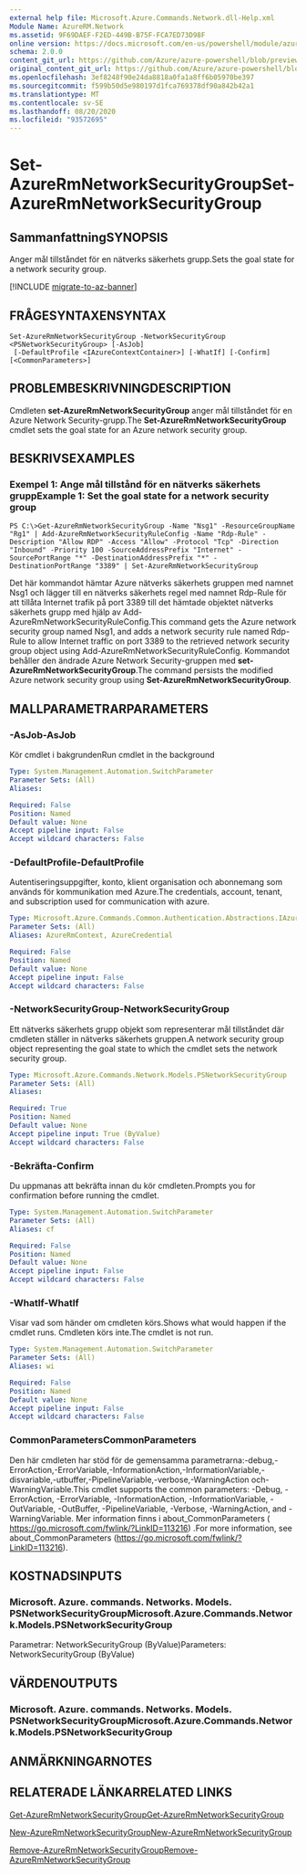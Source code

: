 ```yaml
---
external help file: Microsoft.Azure.Commands.Network.dll-Help.xml
Module Name: AzureRM.Network
ms.assetid: 9F69DAEF-F2ED-449B-B75F-FCA7ED73D98F
online version: https://docs.microsoft.com/en-us/powershell/module/azurerm.network/set-azurermnetworksecuritygroup
schema: 2.0.0
content_git_url: https://github.com/Azure/azure-powershell/blob/preview/src/ResourceManager/Network/Commands.Network/help/Set-AzureRmNetworkSecurityGroup.md
original_content_git_url: https://github.com/Azure/azure-powershell/blob/preview/src/ResourceManager/Network/Commands.Network/help/Set-AzureRmNetworkSecurityGroup.md
ms.openlocfilehash: 3ef8248f90e24da8818a0fa1a8ff6b05970be397
ms.sourcegitcommit: f599b50d5e980197d1fca769378df90a842b42a1
ms.translationtype: MT
ms.contentlocale: sv-SE
ms.lasthandoff: 08/20/2020
ms.locfileid: "93572695"
---
```

# <span data-ttu-id="03565-101">Set-AzureRmNetworkSecurityGroup</span><span class="sxs-lookup"><span data-stu-id="03565-101">Set-AzureRmNetworkSecurityGroup</span></span>

## <span data-ttu-id="03565-102">Sammanfattning</span><span class="sxs-lookup"><span data-stu-id="03565-102">SYNOPSIS</span></span>
<span data-ttu-id="03565-103">Anger mål tillståndet för en nätverks säkerhets grupp.</span><span class="sxs-lookup"><span data-stu-id="03565-103">Sets the goal state for a network security group.</span></span>

[!INCLUDE [migrate-to-az-banner](../../includes/migrate-to-az-banner.md)]

## <span data-ttu-id="03565-104">FRÅGESYNTAXEN</span><span class="sxs-lookup"><span data-stu-id="03565-104">SYNTAX</span></span>

```
Set-AzureRmNetworkSecurityGroup -NetworkSecurityGroup <PSNetworkSecurityGroup> [-AsJob]
 [-DefaultProfile <IAzureContextContainer>] [-WhatIf] [-Confirm] [<CommonParameters>]
```

## <span data-ttu-id="03565-105">PROBLEMBESKRIVNING</span><span class="sxs-lookup"><span data-stu-id="03565-105">DESCRIPTION</span></span>
<span data-ttu-id="03565-106">Cmdleten **set-AzureRmNetworkSecurityGroup** anger mål tillståndet för en Azure Network Security-grupp.</span><span class="sxs-lookup"><span data-stu-id="03565-106">The **Set-AzureRmNetworkSecurityGroup** cmdlet sets the goal state for an Azure network security group.</span></span>

## <span data-ttu-id="03565-107">BESKRIVS</span><span class="sxs-lookup"><span data-stu-id="03565-107">EXAMPLES</span></span>

### <span data-ttu-id="03565-108">Exempel 1: Ange mål tillstånd för en nätverks säkerhets grupp</span><span class="sxs-lookup"><span data-stu-id="03565-108">Example 1: Set the goal state for a network security group</span></span>
```
PS C:\>Get-AzureRmNetworkSecurityGroup -Name "Nsg1" -ResourceGroupName "Rg1" | Add-AzureRmNetworkSecurityRuleConfig -Name "Rdp-Rule" -Description "Allow RDP" -Access "Allow" -Protocol "Tcp" -Direction "Inbound" -Priority 100 -SourceAddressPrefix "Internet" -SourcePortRange "*" -DestinationAddressPrefix "*" -DestinationPortRange "3389" | Set-AzureRmNetworkSecurityGroup
```

<span data-ttu-id="03565-109">Det här kommandot hämtar Azure nätverks säkerhets gruppen med namnet Nsg1 och lägger till en nätverks säkerhets regel med namnet Rdp-Rule för att tillåta Internet trafik på port 3389 till det hämtade objektet nätverks säkerhets grupp med hjälp av Add-AzureRmNetworkSecurityRuleConfig.</span><span class="sxs-lookup"><span data-stu-id="03565-109">This command gets the Azure network security group named Nsg1, and adds a network security rule named Rdp-Rule to allow Internet traffic on port 3389 to the retrieved network security group object using Add-AzureRmNetworkSecurityRuleConfig.</span></span>
<span data-ttu-id="03565-110">Kommandot behåller den ändrade Azure Network Security-gruppen med **set-AzureRmNetworkSecurityGroup**.</span><span class="sxs-lookup"><span data-stu-id="03565-110">The command persists the modified Azure network security group using **Set-AzureRmNetworkSecurityGroup**.</span></span>

## <span data-ttu-id="03565-111">MALLPARAMETRAR</span><span class="sxs-lookup"><span data-stu-id="03565-111">PARAMETERS</span></span>

### <span data-ttu-id="03565-112">-AsJob</span><span class="sxs-lookup"><span data-stu-id="03565-112">-AsJob</span></span>
<span data-ttu-id="03565-113">Kör cmdlet i bakgrunden</span><span class="sxs-lookup"><span data-stu-id="03565-113">Run cmdlet in the background</span></span>

```yaml
Type: System.Management.Automation.SwitchParameter
Parameter Sets: (All)
Aliases:

Required: False
Position: Named
Default value: None
Accept pipeline input: False
Accept wildcard characters: False
```

### <span data-ttu-id="03565-114">-DefaultProfile</span><span class="sxs-lookup"><span data-stu-id="03565-114">-DefaultProfile</span></span>
<span data-ttu-id="03565-115">Autentiseringsuppgifter, konto, klient organisation och abonnemang som används för kommunikation med Azure.</span><span class="sxs-lookup"><span data-stu-id="03565-115">The credentials, account, tenant, and subscription used for communication with azure.</span></span>

```yaml
Type: Microsoft.Azure.Commands.Common.Authentication.Abstractions.IAzureContextContainer
Parameter Sets: (All)
Aliases: AzureRmContext, AzureCredential

Required: False
Position: Named
Default value: None
Accept pipeline input: False
Accept wildcard characters: False
```

### <span data-ttu-id="03565-116">-NetworkSecurityGroup</span><span class="sxs-lookup"><span data-stu-id="03565-116">-NetworkSecurityGroup</span></span>
<span data-ttu-id="03565-117">Ett nätverks säkerhets grupp objekt som representerar mål tillståndet där cmdleten ställer in nätverks säkerhets gruppen.</span><span class="sxs-lookup"><span data-stu-id="03565-117">A network security group object representing the goal state to which the cmdlet sets the network security group.</span></span>

```yaml
Type: Microsoft.Azure.Commands.Network.Models.PSNetworkSecurityGroup
Parameter Sets: (All)
Aliases:

Required: True
Position: Named
Default value: None
Accept pipeline input: True (ByValue)
Accept wildcard characters: False
```

### <span data-ttu-id="03565-118">-Bekräfta</span><span class="sxs-lookup"><span data-stu-id="03565-118">-Confirm</span></span>
<span data-ttu-id="03565-119">Du uppmanas att bekräfta innan du kör cmdleten.</span><span class="sxs-lookup"><span data-stu-id="03565-119">Prompts you for confirmation before running the cmdlet.</span></span>

```yaml
Type: System.Management.Automation.SwitchParameter
Parameter Sets: (All)
Aliases: cf

Required: False
Position: Named
Default value: None
Accept pipeline input: False
Accept wildcard characters: False
```

### <span data-ttu-id="03565-120">-WhatIf</span><span class="sxs-lookup"><span data-stu-id="03565-120">-WhatIf</span></span>
<span data-ttu-id="03565-121">Visar vad som händer om cmdleten körs.</span><span class="sxs-lookup"><span data-stu-id="03565-121">Shows what would happen if the cmdlet runs.</span></span> <span data-ttu-id="03565-122">Cmdleten körs inte.</span><span class="sxs-lookup"><span data-stu-id="03565-122">The cmdlet is not run.</span></span>

```yaml
Type: System.Management.Automation.SwitchParameter
Parameter Sets: (All)
Aliases: wi

Required: False
Position: Named
Default value: None
Accept pipeline input: False
Accept wildcard characters: False
```

### <span data-ttu-id="03565-123">CommonParameters</span><span class="sxs-lookup"><span data-stu-id="03565-123">CommonParameters</span></span>
<span data-ttu-id="03565-124">Den här cmdleten har stöd för de gemensamma parametrarna:-debug,-ErrorAction,-ErrorVariable,-InformationAction,-InformationVariable,-disvariable,-utbuffer,-PipelineVariable,-verbose,-WarningAction och-WarningVariable.</span><span class="sxs-lookup"><span data-stu-id="03565-124">This cmdlet supports the common parameters: -Debug, -ErrorAction, -ErrorVariable, -InformationAction, -InformationVariable, -OutVariable, -OutBuffer, -PipelineVariable, -Verbose, -WarningAction, and -WarningVariable.</span></span> <span data-ttu-id="03565-125">Mer information finns i about_CommonParameters ( https://go.microsoft.com/fwlink/?LinkID=113216) .</span><span class="sxs-lookup"><span data-stu-id="03565-125">For more information, see about_CommonParameters (https://go.microsoft.com/fwlink/?LinkID=113216).</span></span>

## <span data-ttu-id="03565-126">KOSTNADS</span><span class="sxs-lookup"><span data-stu-id="03565-126">INPUTS</span></span>

### <span data-ttu-id="03565-127">Microsoft. Azure. commands. Networks. Models. PSNetworkSecurityGroup</span><span class="sxs-lookup"><span data-stu-id="03565-127">Microsoft.Azure.Commands.Network.Models.PSNetworkSecurityGroup</span></span>
<span data-ttu-id="03565-128">Parametrar: NetworkSecurityGroup (ByValue)</span><span class="sxs-lookup"><span data-stu-id="03565-128">Parameters: NetworkSecurityGroup (ByValue)</span></span>

## <span data-ttu-id="03565-129">VÄRDEN</span><span class="sxs-lookup"><span data-stu-id="03565-129">OUTPUTS</span></span>

### <span data-ttu-id="03565-130">Microsoft. Azure. commands. Networks. Models. PSNetworkSecurityGroup</span><span class="sxs-lookup"><span data-stu-id="03565-130">Microsoft.Azure.Commands.Network.Models.PSNetworkSecurityGroup</span></span>

## <span data-ttu-id="03565-131">ANMÄRKNINGAR</span><span class="sxs-lookup"><span data-stu-id="03565-131">NOTES</span></span>

## <span data-ttu-id="03565-132">RELATERADE LÄNKAR</span><span class="sxs-lookup"><span data-stu-id="03565-132">RELATED LINKS</span></span>

[<span data-ttu-id="03565-133">Get-AzureRmNetworkSecurityGroup</span><span class="sxs-lookup"><span data-stu-id="03565-133">Get-AzureRmNetworkSecurityGroup</span></span>](./Get-AzureRmNetworkSecurityGroup.md)

[<span data-ttu-id="03565-134">New-AzureRmNetworkSecurityGroup</span><span class="sxs-lookup"><span data-stu-id="03565-134">New-AzureRmNetworkSecurityGroup</span></span>](./New-AzureRmNetworkSecurityGroup.md)

[<span data-ttu-id="03565-135">Remove-AzureRmNetworkSecurityGroup</span><span class="sxs-lookup"><span data-stu-id="03565-135">Remove-AzureRmNetworkSecurityGroup</span></span>](./Remove-AzureRmNetworkSecurityGroup.md)


